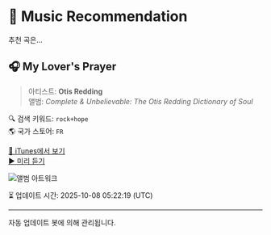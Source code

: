 
# 🎵 Music Recommendation

추천 곡은...

## 🎧 My Lover's Prayer  
> 아티스트: **Otis Redding**  
> 앨범: _Complete & Unbelievable: The Otis Redding Dictionary of Soul_  

🔍 검색 키워드: `rock+hope`  
🌎 국가 스토어: `FR`

[🔗 iTunes에서 보기](https://music.apple.com/fr/album/my-lovers-prayer/995810706?i=995810766&uo=4)  
[▶️ 미리 듣기](https://audio-ssl.itunes.apple.com/itunes-assets/AudioPreview112/v4/c0/2e/5b/c02e5bd7-4adf-5277-c63e-24c1614b42b6/mzaf_700413280534946831.plus.aac.p.m4a)

![앨범 아트워크](https://is1-ssl.mzstatic.com/image/thumb/Music124/v4/dd/79/ae/dd79ae26-15b2-a318-bf6d-68577dbc2be2/603497889976.jpg/100x100bb.jpg)

⏳ 업데이트 시간: 2025-10-08 05:22:19 (UTC)

---
자동 업데이트 봇에 의해 관리됩니다.
